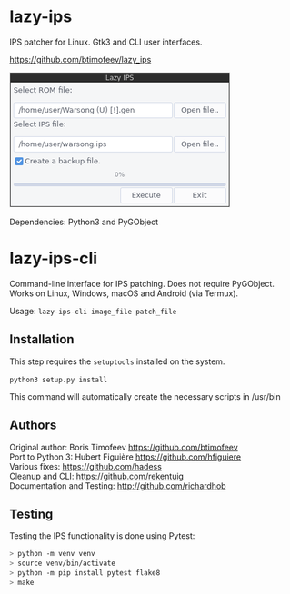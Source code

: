 lazy-ips
========

IPS patcher for Linux. Gtk3 and CLI user interfaces.

https://github.com/btimofeev/lazy_ips

<img src="https://github.com/btimofeev/lazy_ips/raw/master/img/screenshot.png">

Dependencies: Python3 and PyGObject

lazy-ips-cli
============

Command-line interface for IPS patching. Does not require PyGObject. Works on Linux, Windows, macOS and Android (via Termux).

Usage: ```lazy-ips-cli image_file patch_file```

Installation
------------

This step requires the `setuptools` installed on the system.

`python3 setup.py install`

This command will automatically create the necessary scripts in /usr/bin

Authors
-------

Original author: Boris Timofeev https://github.com/btimofeev  
Port to Python 3: Hubert Figuière https://github.com/hfiguiere  
Various fixes: https://github.com/hadess  
Cleanup and CLI: https://github.com/rekentuig  
Documentation and Testing: http://github.com/richardhob

Testing
-------

Testing the IPS functionality is done using Pytest:

``` bash
> python -m venv venv
> source venv/bin/activate
> python -m pip install pytest flake8
> make
```
